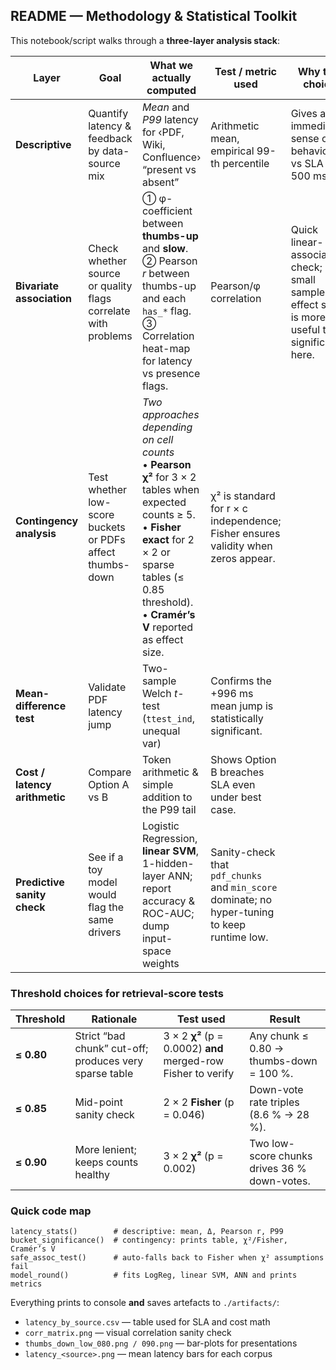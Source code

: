 ## README — Methodology & Statistical Toolkit

This notebook/script walks through a **three-layer analysis stack**:

| Layer                         | Goal                                                          | What we actually computed                                                                                                                                                                                                  | Test / metric used                                                                            | Why this choice                                                                                    |
| ----------------------------- | ------------------------------------------------------------- | -------------------------------------------------------------------------------------------------------------------------------------------------------------------------------------------------------------------------- | --------------------------------------------------------------------------------------------- | -------------------------------------------------------------------------------------------------- |
| **Descriptive**               | Quantify latency & feedback by data-source mix                | *Mean* and *P99* latency for ‹PDF, Wiki, Confluence› “present vs absent”                                                                                                                                                   | Arithmetic mean, empirical 99-th percentile                                                   | Gives an immediate sense of tail behaviour vs SLA (3 500 ms).                                      |
| **Bivariate association**     | Check whether source or quality flags correlate with problems | ① φ-coefficient between **thumbs-up** and **slow**.<br>② Pearson *r* between thumbs-up and each `has_*` flag.<br>③ Correlation heat-map for latency vs presence flags.                                                     | Pearson/φ correlation                                                                         | Quick linear-association check; small sample so effect size is more useful than significance here. |
| **Contingency analysis**      | Test whether low-score buckets or PDFs affect thumbs-down     | *Two approaches depending on cell counts*<br>• **Pearson χ²** for 3 × 2 tables when expected counts ≥ 5.<br>• **Fisher exact** for 2 × 2 or sparse tables (≤ 0.85 threshold).<br>• **Cramér’s V** reported as effect size. | χ² is standard for r × c independence; Fisher ensures validity when zeros appear.             |                                                                                                    |
| **Mean-difference test**      | Validate PDF latency jump                                     | Two-sample Welch *t*-test (`ttest_ind`, unequal var)                                                                                                                                                                       | Confirms the +996 ms mean jump is statistically significant.                                  |                                                                                                    |
| **Cost / latency arithmetic** | Compare Option A vs B                                         | Token arithmetic & simple addition to the P99 tail                                                                                                                                                                         | Shows Option B breaches SLA even under best case.                                             |                                                                                                    |
| **Predictive sanity check**   | See if a toy model would flag the same drivers                | Logistic Regression, **linear SVM**, 1-hidden-layer ANN; report accuracy & ROC-AUC; dump input-space weights                                                                                                               | Sanity-check that `pdf_chunks` and `min_score` dominate; no hyper-tuning to keep runtime low. |                                                                                                    |

### Threshold choices for retrieval-score tests

| Threshold  | Rationale                                              | Test used                                                     | Result                                       |
| ---------- | ------------------------------------------------------ | ------------------------------------------------------------- | -------------------------------------------- |
| **≤ 0.80** | Strict “bad chunk” cut-off; produces very sparse table | 3 × 2 **χ²** (p = 0.0002) **and** merged-row Fisher to verify | Any chunk ≤ 0.80 → thumbs-down = 100 %.      |
| **≤ 0.85** | Mid-point sanity check                                 | 2 × 2 **Fisher** (p = 0.046)                                  | Down-vote rate triples (8.6 % → 28 %).       |
| **≤ 0.90** | More lenient; keeps counts healthy                     | 3 × 2 **χ²** (p = 0.002)                                      | Two low-score chunks drives 36 % down-votes. |

### Quick code map

```text
latency_stats()        # descriptive: mean, Δ, Pearson r, P99
bucket_significance()  # contingency: prints table, χ²/Fisher, Cramér’s V
safe_assoc_test()      # auto-falls back to Fisher when χ² assumptions fail
model_round()          # fits LogReg, linear SVM, ANN and prints metrics
```

Everything prints to console **and** saves artefacts to `./artifacts/`:

* `latency_by_source.csv` — table used for SLA and cost math
* `corr_matrix.png` — visual correlation sanity check
* `thumbs_down_low_080.png / 090.png` — bar-plots for presentations
* `latency_<source>.png` — mean latency bars for each corpus
